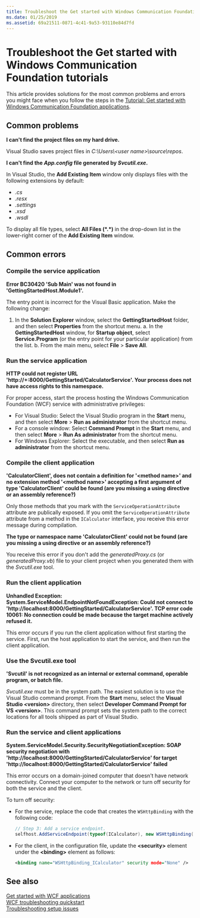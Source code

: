 ```yaml
---
title: Troubleshoot the Get started with Windows Communication Foundation tutorials
ms.date: 01/25/2019
ms.assetid: 69a21511-0871-4c41-9a53-93110e84d7fd
---
```

# Troubleshoot the Get started with Windows Communication Foundation tutorials

This article provides solutions for the most common problems and errors you might face when you follow the steps in the [Tutorial: Get started with Windows Communication Foundation applications](getting-started-tutorial.md). 
  
## Common problems

**I can't find the project files on my hard drive.**

 Visual Studio saves project files in *C:\Users\\&lt;user name&gt;\source\repos*.  

**I can't find the *App.config* file generated by *Svcutil.exe*.**

 In Visual Studio, the **Add Existing Item** window only displays files with the following extensions by default: 
- *.cs* 
- *.resx* 
- *.settings*
- *.xsd* 
- *.wsdl*

To display all file types, select **All Files (\*.\*)** in the drop-down list in the lower-right corner of the **Add Existing Item** window.  
  
## Common errors

### Compile the service application 

**Error BC30420 'Sub Main' was not found in 'GettingStartedHost.Module1'.**

The entry point is incorrect for the Visual Basic application. Make the following change:

   1. In the **Solution Explorer** window, select the **GettingStartedHost** folder, and then select **Properties** from the shortcut menu.
    a. In the **GettingStartedHost** window, for **Startup object**, select **Service.Program** (or the entry point for your particular application) from the list. 
    b. From the main menu, select **File** > **Save All**.

### Run the service application 

**HTTP could not register URL 'http:\//+:8000/GettingStarted/CalculatorService'. Your process does not have access rights to this namespace.** 

 For proper access, start the process hosting the Windows Communication Foundation (WCF) service with administrative privileges:
- For Visual Studio: Select the Visual Studio program in the **Start** menu, and then select **More** > **Run as administrator** from the shortcut menu.
- For a console window: Select **Command Prompt** in the **Start** menu, and then select **More** > **Run As administrator** from the shortcut menu.
- For Windows Explorer: Select the executable, and then select **Run as administrator** from the shortcut menu.

### Compile the client application

**'CalculatorClient', does not contain a definition for '\<method name>' and no extension method '\<method name>' accepting a first argument of type 'CalculatorClient' could be found (are you missing a using directive or an assembly reference?)**  

Only those methods that you mark with the `ServiceOperationAttribute` attribute are publically exposed. If you omit the `ServiceOperationAttribute` attribute from a method in the `ICalculator` interface, you receive this error message during compilation.  

**The type or namespace name 'CalculatorClient' could not be found (are you missing a using directive or an assembly reference?)**

 You receive this error if you don't add the *generatedProxy.cs* (or *generatedProxy.vb*) file to your client project when you generated them with the *Svcutil.exe* tool.  

### Run the client application

**Unhandled Exception: System.ServiceModel.EndpointNotFoundException: Could not connect to 'http:\//localhost:8000/GettingStarted/CalculatorService'. TCP error code 10061: No connection could be made because the target machine actively refused it.**

This error occurs if you run the client application without first starting the service. First, run the host application to start the service, and then run the client application.

### Use the Svcutil.exe tool
   
**'Svcutil' is not recognized as an internal or external command, operable program, or batch file.**

 *Svcutil.exe* must be in the system path. The easiest solution is to use the Visual Studio command prompt. From the **Start** menu, select the **Visual Studio \<version>** directory, then select **Developer Command Prompt for VS \<version>**. This command prompt sets the system path to the correct locations for all tools shipped as part of Visual Studio.  
  
### Run the service and client applications

**System.ServiceModel.Security.SecurityNegotiationException: SOAP security negotiation with 'http:\//localhost:8000/GettingStarted/CalculatorService' for target 'http:\//localhost:8000/GettingStarted/CalculatorService' failed**  

This error occurs on a domain-joined computer that doesn't have network connectivity. Connect your computer to the network or turn off security for both the service and the client. 

To turn off security:

- For the service, replace the code that creates the `WSHttpBinding` with the following code:  
  
    ```csharp
    // Step 3: Add a service endpoint.
    selfhost.AddServiceEndpoint(typeof(ICalculator), new WSHttpBinding(SecurityMode.None), "CalculatorService");  
    ```

- For the client, in the configuration file, update the **\<security>** element under the **\<binding>** element as follows:  
  
    ```xml
    <binding name="WSHttpBinding_ICalculator" security mode="None" />
    ```  

## See also  
 [Get started with WCF applications](getting-started-tutorial.md)  
 [WCF troubleshooting quickstart](wcf-troubleshooting-quickstart.md)  
 [Troubleshooting setup issues](troubleshooting-setup-issues.md)
